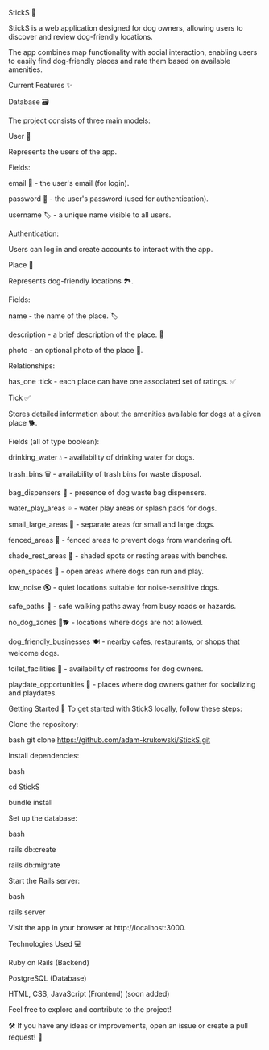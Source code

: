 StickS 🐾

StickS is a web application designed for dog owners, allowing users to discover and review dog-friendly locations. 

The app combines map functionality with social interaction, enabling users to easily find dog-friendly places and rate them based on available amenities.


Current Features ✨

Database 🗃️

The project consists of three main models:


User 👤

Represents the users of the app.

Fields:

email 📧 - the user's email (for login).

password 🔑 - the user's password (used for authentication).

username 🏷️ - a unique name visible to all users.

Authentication:

Users can log in and create accounts to interact with the app.


Place 📍

Represents dog-friendly locations 🏞️.

Fields:

name - the name of the place. 🏷️

description - a brief description of the place. 📝

photo - an optional photo of the place 📸.

Relationships:

has_one :tick - each place can have one associated set of ratings. ✅


Tick ✅

Stores detailed information about the amenities available for dogs at a given place 🐕.

Fields (all of type boolean):

drinking_water 💧 - availability of drinking water for dogs.

trash_bins 🗑️ - availability of trash bins for waste disposal.

bag_dispensers 🦴 - presence of dog waste bag dispensers.

water_play_areas 💦 - water play areas or splash pads for dogs.

small_large_areas 🔄 - separate areas for small and large dogs.

fenced_areas 🚧 - fenced areas to prevent dogs from wandering off.

shade_rest_areas 🌳 - shaded spots or resting areas with benches.

open_spaces 🌿 - open areas where dogs can run and play.

low_noise 🔇 - quiet locations suitable for noise-sensitive dogs.

safe_paths 🚶 - safe walking paths away from busy roads or hazards.

no_dog_zones 🚫🐕 - locations where dogs are not allowed.

dog_friendly_businesses 🍽️ - nearby cafes, restaurants, or shops that welcome dogs.

toilet_facilities 🚻 - availability of restrooms for dog owners.

playdate_opportunities 🐾 - places where dog owners gather for socializing and playdates.



Getting Started 🚀
To get started with StickS locally, follow these steps:

Clone the repository:

bash
git clone https://github.com/adam-krukowski/StickS.git

Install dependencies:

bash

cd StickS

bundle install


Set up the database:

bash

rails db:create

rails db:migrate


Start the Rails server:

bash

rails server

Visit the app in your browser at http://localhost:3000.


Technologies Used 💻

Ruby on Rails (Backend)

PostgreSQL (Database)

HTML, CSS, JavaScript (Frontend) (soon added)




Feel free to explore and contribute to the project! 

🛠️ If you have any ideas or improvements, open an issue or create a pull request! 🚀
